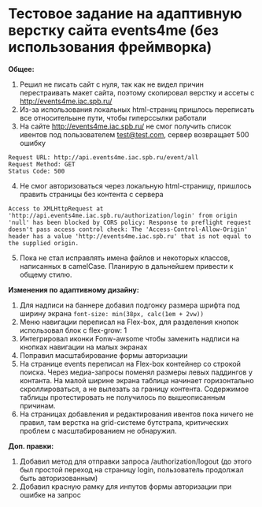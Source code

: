 # Тестовое задание на адаптивную верстку сайта events4me (без использования фреймворка)

**Общее:**
1. Решил не писать сайт с нуля, так как не видел причин перестраивать макет сайта, поэтому скопировал верстку и ассеты с http://events4me.iac.spb.ru/
2. Из-за использования локальных html-страниц пришлось переписать все относительыне пути, чтобы гиперссылки работали
3. На сайте http://events4me.iac.spb.ru/ не смог получить список ивентов под пользователем test@test.com, сервер возвращает 500 ошибку
```
Request URL: http://api.events4me.iac.spb.ru/event/all
Request Method: GET
Status Code: 500 
```
4. Не смог авторизоваться через локальную html-страницу, пришлось править страницы без контента с сервера
```
Access to XMLHttpRequest at 'http://api.events4me.iac.spb.ru/authorization/login' from origin 'null' has been blocked by CORS policy: Response to preflight request doesn't pass access control check: The 'Access-Control-Allow-Origin' header has a value 'http://events4me.iac.spb.ru' that is not equal to the supplied origin.
```
5. Пока не стал исправлять имена файлов и некоторых классов, написанных в camelCase. Планирую в дальнейшем привести к общему стилю.

**Изменения по адаптивному дизайну:**
1. Для надписи на баннере добавил подгонку размера шрифта под ширину экрана
```font-size: min(38px, calc(1em + 2vw))```
2. Меню навигации переписал на Flex-box, для разделения кнопок использовал блок с flex-grow: 1
3. Интегрировал иконки Fonw-awsome чтобы заменить надписи на кнопках навигации на малых экранах
4. Поправил масштабирование формы авторизации
5. На странице events переписал на Flex-box контейнер со строкой поиска. Через медиа-запросы поменял размеры левых паддингов у контанта. На малой ширине экрана таблица начинает горизонтально скроллироваться, а не вылезать за границу контента. Содержимое таблицы протестировать не получилось по вышеописанным причинам.
6. На страницах добавления и редактирования ивентов пока ничего не правил, там верстка на grid-системе бутстрапа, критических проблем с масштабированием не обнаружил.

**Доп. правки:**
1. Добавил метод для отправки запроса /authorization/logout (до этого был простой переход на страницу login, пользователь продолжал быть авторизованным)
2. Добавил красную рамку для инпутов формы авторизации при ошибке на запрос
